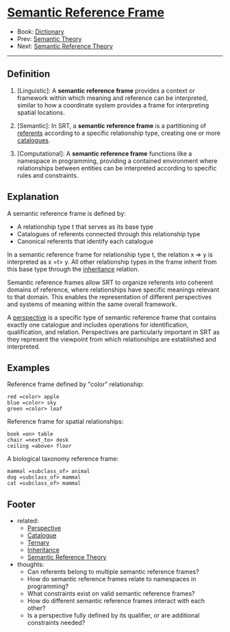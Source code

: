 # [Semantic Reference Frame](https://dna-platform.github.io/inexplicable-phenomena/dictionary/semantic-reference-frame.html)
- Book: [Dictionary](./.dictionary.md)
- Prev: [Semantic Theory](./semantic-theory.md)
- Next: [Semantic Reference Theory](./semantic-reference-theory.md)
---

## Definition

1. [Linguistic]: A **semantic reference frame** provides a context or framework within which meaning and reference can be interpreted, similar to how a coordinate system provides a frame for interpreting spatial locations.

2. [Semantic]: In SRT, a **semantic reference frame** is a partitioning of [referents](referent.md) according to a specific relationship type, creating one or more [catalogues](catalogue.md).

3. [Computational]: A **semantic reference frame** functions like a namespace in programming, providing a contained environment where relationships between entities can be interpreted according to specific rules and constraints.

## Explanation

A semantic reference frame is defined by:
- A relationship type t that serves as its base type
- Catalogues of referents connected through this relationship type
- Canonical referents that identify each catalogue

In a semantic reference frame for relationship type t, the relation x => y is interpreted as x =t> y. All other relationship types in the frame inherit from this base type through the [inheritance](inheritance.md) relation.

Semantic reference frames allow SRT to organize referents into coherent domains of reference, where relationships have specific meanings relevant to that domain. This enables the representation of different perspectives and systems of meaning within the same overall framework.

A [perspective](perspective.md) is a specific type of semantic reference frame that contains exactly one catalogue and includes operations for identification, qualification, and relation. Perspectives are particularly important in SRT as they represent the viewpoint from which relationships are established and interpreted.

## Examples

Reference frame defined by "color" relationship:
```
red =color> apple
blue =color> sky
green =color> leaf
```

Reference frame for spatial relationships:
```
book =on> table
chair =next_to> desk
ceiling =above> floor
```

A biological taxonomy reference frame:
```
mammal =subclass_of> animal
dog =subclass_of> mammal
cat =subclass_of> mammal
```

## Footer
- related: 
  - [Perspective](perspective.md)
  - [Catalogue](catalogue.md)
  - [Ternary](ternary.md)
  - [Inheritance](inheritance.md)
  - [Semantic Reference Theory](semantic-reference-theory.md)
- thoughts:
  - Can referents belong to multiple semantic reference frames?
  - How do semantic reference frames relate to namespaces in programming?
  - What constraints exist on valid semantic reference frames?
  - How do different semantic reference frames interact with each other?
  - Is a perspective fully defined by its qualifier, or are additional constraints needed?
